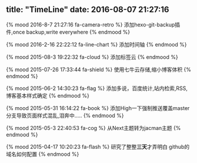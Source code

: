 title: "TimeLine"
date: 2016-08-07 21:27:16
---
{% mood 2016-8-7 21:27:16 fa-camera-retro %}
添加hexo-git-backup插件,once backup,write everywhere
{% endmood %}

{% mood 2016-2-16 22:22:12 fa-line-chart %}
添加时间轴
{% endmood %}

{% mood 2015-08-3 19:22:32 fa-cloud %}
添加标签云
{% endmood %}

{% mood 2015-07-26 17:33:44 fa-shield %}
使用七牛云存储,缩小博客体积
{% endmood %}

{% mood 2015-06-2 14:30:23 fa-flag %}
添加多说，百度统计,站内检索,RSS,博客基本样式确定
{% endmood %}

{% mood 2015-05-31 16:14:22 fa-book %}
添加High一下强制推送覆盖master分支导致页面样式混乱,泪奔中.....
{% endmood %}

{% mood 2015-05-3 22:40:53 fa-cog %}
从Next主题转为jacman主题
{% endmood %}

{% mood 2015-04-17 10:20:23 fa-flash %}
研究了整整**三天**才弄明白 github的域名如何配置
{% endmood %}


<link rel="stylesheet" href="https://maxcdn.bootstrapcdn.com/font-awesome/4.5.0/css/font-awesome.min.css">
